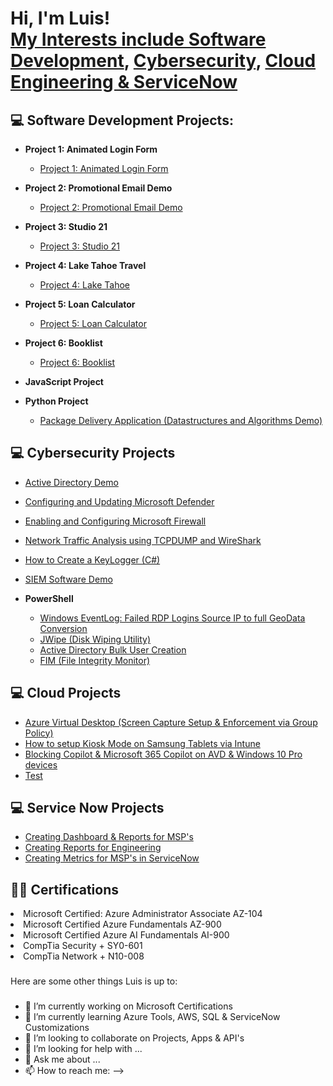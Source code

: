 <h1>Hi, I'm Luis! <br/><a href="https://github.com/lmo9d/Portfolio">My Interests include Software Development</a>, <a href="https://github.com/lmo9d/Portfolio">Cybersecurity</a>, <a href="https://github.com/lmo9d/Portfolio"> Cloud Engineering & ServiceNow</a></h1>

<h2>💻 Software Development Projects:</h2>

- <b>Project 1: Animated Login Form </b>
  - [Project 1: Animated Login Form](https://lmo9d.github.io/Coding_Projects/)
- <b>Project 2: Promotional Email Demo</b>
  - [Project 2: Promotional Email Demo](https://lmo9d.github.io/Coding_Projects/)
- <b>Project 3: Studio 21</b>
  - [Project 3: Studio 21](https://lmo9d.github.io/Coding_Projects/)
- <b>Project 4: Lake Tahoe Travel</b>
  - [Project 4: Lake Tahoe](https://lmo9d.github.io/Coding_Projects/)
- <b>Project 5: Loan Calculator</b>
  - [Project 5: Loan Calculator](https://lmo9d.github.io/Coding_Projects/)
- <b>Project 6: Booklist</b>
  - [Project 6: Booklist](https://lmo9d.github.io/Coding_Projects/)

- <b>JavaScript Project</b>

- <b>Python Project</b>
  - [Package Delivery Application (Datastructures and Algorithms Demo)](https://github.com/joshmadakor1/Package-Delivery-Pathfinding-Algorithm)

<h2>💻 Cybersecurity Projects</h2>

- [Active Directory Demo](https://github.com/lmo9d/Cyb3rProjects.git)
  
- [Configuring and Updating Microsoft Defender](https://github.com/lmo9d/Cyb3rProjects.git)
  
- [Enabling and Configuring Microsoft Firewall](https://github.com/lmo9d/Cyb3rProjects.git)
  
- [Network Traffic Analysis using TCPDUMP and WireShark](https://github.com/lmo9d/Cyb3rProjects.git)

- [How to Create a KeyLogger (C#)](https://github.com/lmo9d/Cyb3rProjects.git)
  
- [SIEM Software Demo](https://github.com/lmo9d/Cyb3rProjects.git)

- <b>PowerShell</b>
  - [Windows EventLog: Failed RDP Logins Source IP to full GeoData Conversion](https://github.com/lmo9d)
  - [JWipe (Disk Wiping Utility)](https://github.com/lmo9d)
  - [Active Directory Bulk User Creation](https://github.com/lmo9d)
  - [FIM (File Integrity Monitor)](https://github.com/lmo9d)
    

<h2>💻 Cloud Projects</h2>

- [Azure Virtual Desktop (Screen Capture Setup & Enforcement via Group Policy) ](https://github.com/lmo9d/Cloud-Projects.git)
- [How to setup Kiosk Mode on Samsung Tablets via Intune ](https://github.com/lmo9d/Cloud-Projects.git)
- [Blocking Copilot & Microsoft 365 Copilot on AVD & Windows 10 Pro devices](https://github.com/lmo9d/Cloud-Projects.git)
- [Test](https://github.com/lmo9d/Cloud-Projects.git)

<h2>💻 Service Now Projects</h2>

- [Creating Dashboard & Reports for MSP's](https://github.com/lmo9d/Cloud-Projects.git)
- [Creating Reports for Engineering](https://github.com/lmo9d/Cloud-Projects.git)
- [Creating Metrics for MSP's in ServiceNow](https://github.com/lmo9d/Cloud-Projects.git)


<h2>👨‍💻 Certifications</h2

- Microsoft Certified: Azure Administrator Associate AZ-104
- Microsoft Certified Azure Fundamentals AZ-900
- Microsoft Certified Azure AI Fundamentals AI-900
- CompTia Security + SY0-601
- CompTia Network + N10-008

###
###
Here are some other things Luis is up to:
###
- 🔭 I’m currently working on Microsoft Certifications
- 🌱 I’m currently learning Azure Tools, AWS, SQL & ServiceNow Customizations 
- 👯 I’m looking to collaborate on Projects, Apps & API's
- 🤔 I’m looking for help with ...
- 💬 Ask me about ...
- 📫 How to reach me:
-->
